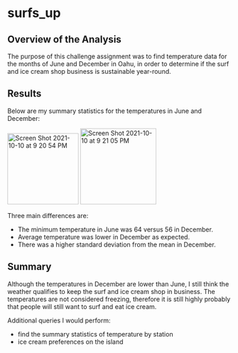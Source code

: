 # surfs_up

## Overview of the Analysis

The purpose of this challenge assignment was to find temperature data for the months of June and December in Oahu, in order to determine if the surf and ice cream shop business is sustainable year-round.

## Results

Below are my summary statistics for the temperatures in June and December:

<img width="160" alt="Screen Shot 2021-10-10 at 9 20 54 PM" src="https://user-images.githubusercontent.com/88108455/136720706-a232f514-b536-4a93-bf94-4cd3311f323b.png">

<img width="171" alt="Screen Shot 2021-10-10 at 9 21 05 PM" src="https://user-images.githubusercontent.com/88108455/136720711-c9f85f9f-4356-4793-87ca-a124420395c6.png">

Three main differences are:
- The minimum temperature in June was 64 versus 56 in December.
- Average temperature was lower in December as expected.
- There was a higher standard deviation from the mean in December.

## Summary

Although the temperatures in December are lower than June, I still think the weather qualifies to keep the surf and ice cream shop in business. The temperatures are not considered freezing, therefore it is still highly probably that people will still want to surf and eat ice cream.

Additional queries I would perform:
- find the summary statistics of temperature by station
- ice cream preferences on the island
